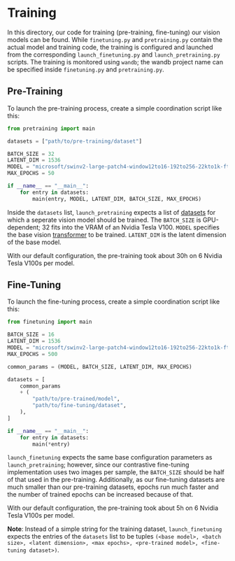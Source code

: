 # Training
In this directory, our code for training (pre-training, fine-tuning) our vision models can be found.
While `finetuning.py` and `pretraining.py` contain the actual model and training code, the training is configured and launched from the corresponding `launch_finetuning.py` and `launch_pretraining.py` scripts. The training is monitored using `wandb`; the wandb project name can be specified inside `finetuning.py` and `pretraining.py`.

## Pre-Training
To launch the pre-training process, create a simple coordination script like this:
```python
from pretraining import main

datasets = ["path/to/pre-training/dataset"]

BATCH_SIZE = 32 
LATENT_DIM = 1536 
MODEL = "microsoft/swinv2-large-patch4-window12to16-192to256-22kto1k-ft" # base model
MAX_EPOCHS = 50

if __name__ == "__main__":
    for entry in datasets:
        main(entry, MODEL, LATENT_DIM, BATCH_SIZE, MAX_EPOCHS)

```
Inside the `datasets` list, `launch_pretraining` expects a list of [datasets](https://huggingface.co/docs/datasets/en/index) for which a seperate vision model should be trained. The `BATCH_SIZE` is GPU-dependent; 32 fits into the VRAM of an Nvidia Tesla V100. `MODEL` specifies the base vision [transformer](https://huggingface.co/docs/transformers/en/index) to be trained. `LATENT_DIM` is the latent dimension of the base model.

With our default configuration, the pre-training took about 30h on 6 Nvidia Tesla V100s per model.

## Fine-Tuning
To launch the fine-tuning process, create a simple coordination script like this:
```python
from finetuning import main

BATCH_SIZE = 16
LATENT_DIM = 1536
MODEL = "microsoft/swinv2-large-patch4-window12to16-192to256-22kto1k-ft" #base model
MAX_EPOCHS = 500

common_params = (MODEL, BATCH_SIZE, LATENT_DIM, MAX_EPOCHS)

datasets = [
    common_params
    + (
        "path/to/pre-trained/model",
        "path/to/fine-tuning/dataset",
    ),
]

if __name__ == "__main__":
    for entry in datasets:
        main(*entry)

```
`launch_finetuning` expects the same base configuration parameters as `launch_pretraining`; however, since our contrastive fine-tuning implementation uses two images per sample, the `BATCH_SIZE` should be half of that used in the pre-training. Additionally, as our fine-tuning datasets are much smaller than our pre-training datasets, epochs run much faster and the number of trained epochs can be increased because of that. 

With our default configuration, the pre-training took about 5h on 6 Nvidia Tesla V100s per model.

**Note**: Instead of a simple string for the training dataset, `launch_finetuning` expects the entries of the `datasets` list to be tuples `(<base model>, <batch size>, <latent dimension>, <max epochs>, <pre-trained model>, <fine-tuning dataset>)`.
